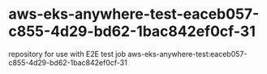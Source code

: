 # aws-eks-anywhere-test-eaceb057-c855-4d29-bd62-1bac842ef0cf-31
repository for use with E2E test job aws-eks-anywhere-test:eaceb057-c855-4d29-bd62-1bac842ef0cf-31
